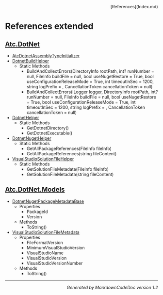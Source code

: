 <div style='text-align: right'>
[References](Index.md)
</div>

# References extended

## [Atc.DotNet](Atc.DotNet.md)

- [AtcDotnetAssemblyTypeInitializer](Atc.DotNet.md#atcdotnetassemblytypeinitializer)
- [DotnetBuildHelper](Atc.DotNet.md#dotnetbuildhelper)
  -  Static Methods
     - BuildAndCollectErrors(DirectoryInfo rootPath, int? runNumber = null, FileInfo buildFile = null, bool useNugetRestore = True, bool useConfigurationReleaseMode = True, int timeoutInSec = 1200, string logPrefix = , CancellationToken cancellationToken = null)
     - BuildAndCollectErrors(ILogger logger, DirectoryInfo rootPath, int? runNumber = null, FileInfo buildFile = null, bool useNugetRestore = True, bool useConfigurationReleaseMode = True, int timeoutInSec = 1200, string logPrefix = , CancellationToken cancellationToken = null)
- [DotnetHelper](Atc.DotNet.md#dotnethelper)
  -  Static Methods
     - GetDotnetDirectory()
     - GetDotnetExecutable()
- [DotnetNugetHelper](Atc.DotNet.md#dotnetnugethelper)
  -  Static Methods
     - GetAllPackageReferences(FileInfo fileInfo)
     - GetAllPackageReferences(string fileContent)
- [VisualStudioSolutionFileHelper](Atc.DotNet.md#visualstudiosolutionfilehelper)
  -  Static Methods
     - GetSolutionFileMetadata(FileInfo fileInfo)
     - GetSolutionFileMetadata(string fileContent)

## [Atc.DotNet.Models](Atc.DotNet.Models.md)

- [DotnetNugetPackageMetadataBase](Atc.DotNet.Models.md#dotnetnugetpackagemetadatabase)
  -  Properties
     - PackageId
     - Version
  -  Methods
     - ToString()
- [VisualStudioSolutionFileMetadata](Atc.DotNet.Models.md#visualstudiosolutionfilemetadata)
  -  Properties
     - FileFormatVersion
     - MinimumVisualStudioVersion
     - VisualStudioName
     - VisualStudioVersion
     - VisualStudioVersionNumber
  -  Methods
     - ToString()

<hr /><div style='text-align: right'><i>Generated by MarkdownCodeDoc version 1.2</i></div>
